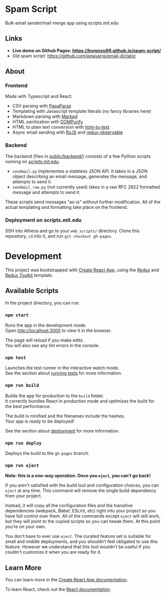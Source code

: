# Spam Script
Bulk email sender/mail merge app using scripts.mit.edu

## Links
* **Live demo on Github Pages: https://byronxu99.github.io/spam-script/**
* Old spam script: https://github.com/wnavarre/email-dictator

## About
### Frontend
Made with Typescript and React.
* CSV parsing with [PapaParse](https://www.papaparse.com/)
* Templating with Javascript template literals (no fancy libraries here)
* Markdown parsing with [Marked](https://github.com/markedjs/marked)
* HTML sanitization with [DOMPurify](https://github.com/cure53/DOMPurify)
* HTML to plain text conversion with [html-to-text](https://github.com/werk85/node-html-to-text)
* Async email sending with [RxJS](https://github.com/ReactiveX/rxjs) and [redux-observable](https://github.com/redux-observable/redux-observable)

### Backend
The backend (files in [public/backend/](https://github.com/byronxu99/spam-script/tree/master/public/backend)) consists of a few Python scripts running on [scripts.mit.edu](https://scripts.mit.edu/web/).

* `sendmail.py` implementes a stateless JSON API. It takes in a JSON object describing an email message, generates the message, and attempts to send it.
* `sendmail_raw.py` (not currently used) takes in a raw RFC 2822 formatted message and attempts to send it.

These scripts send messages "as-is" without further modification. All of the actual templating and formatting take place on the frontend.

### Deployment on scripts.mit.edu
SSH into Athena and go to your `web_scripts/` directory. Clone this repository, `cd` into it, and run `git checkout gh-pages`.

# Development
This project was bootstrapped with [Create React App](https://github.com/facebook/create-react-app), using the [Redux](https://redux.js.org/) and [Redux Toolkit](https://redux-toolkit.js.org/) template.

## Available Scripts

In the project directory, you can run:

### `npm start`

Runs the app in the development mode.<br />
Open [http://localhost:3000](http://localhost:3000) to view it in the browser.

The page will reload if you make edits.<br />
You will also see any lint errors in the console.

### `npm test`

Launches the test runner in the interactive watch mode.<br />
See the section about [running tests](https://facebook.github.io/create-react-app/docs/running-tests) for more information.

### `npm run build`

Builds the app for production to the `build` folder.<br />
It correctly bundles React in production mode and optimizes the build for the best performance.

The build is minified and the filenames include the hashes.<br />
Your app is ready to be deployed!

See the section about [deployment](https://facebook.github.io/create-react-app/docs/deployment) for more information.

### `npm run deploy`
Deploys the build to the `gh-pages` branch.

### `npm run eject`

**Note: this is a one-way operation. Once you `eject`, you can’t go back!**

If you aren’t satisfied with the build tool and configuration choices, you can `eject` at any time. This command will remove the single build dependency from your project.

Instead, it will copy all the configuration files and the transitive dependencies (webpack, Babel, ESLint, etc) right into your project so you have full control over them. All of the commands except `eject` will still work, but they will point to the copied scripts so you can tweak them. At this point you’re on your own.

You don’t have to ever use `eject`. The curated feature set is suitable for small and middle deployments, and you shouldn’t feel obligated to use this feature. However we understand that this tool wouldn’t be useful if you couldn’t customize it when you are ready for it.

## Learn More

You can learn more in the [Create React App documentation](https://facebook.github.io/create-react-app/docs/getting-started).

To learn React, check out the [React documentation](https://reactjs.org/).
